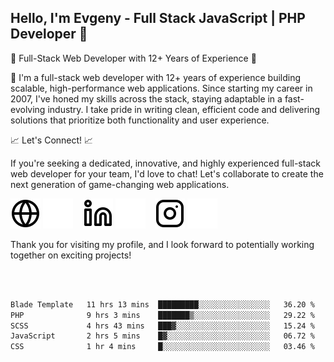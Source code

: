 ## Hello, I'm Evgeny - Full Stack JavaScript | PHP Developer 👋

🚀 Full-Stack Web Developer with 12+ Years of Experience 🚀

👋 I'm a full-stack web developer with 12+ years of experience building scalable, high-performance web applications. Since starting my career in 2007, I've honed my skills across the stack, staying adaptable in a fast-evolving industry. I take pride in writing clean, efficient code and delivering solutions that prioritize both functionality and user experience.

📈 Let's Connect! 📈

If you're seeking a dedicated, innovative, and highly experienced full-stack web developer for your team, I'd love to chat! Let's collaborate to create the next generation of game-changing web applications.

[![website](./img/globe-light.svg)](https://tradiry.com#gh-light-mode-only)
[![website](./img/globe-dark.svg)](https://tradiry.com#gh-dark-mode-only)
&nbsp;&nbsp;
[![website](./img/linkedin-light.svg)](https://www.linkedin.com/in/etulikov#gh-light-mode-only)
[![website](./img/linkedin-dark.svg)](https://www.linkedin.com/in/etulikov#gh-dark-mode-only)
&nbsp;&nbsp;
[![website](./img/instagram-light.svg)](https://www.instagram.com/evgenytulikov/#gh-light-mode-only)
[![website](./img/instagram-dark.svg)](https://www.instagram.com/evgenytulikov/#gh-dark-mode-only)

Thank you for visiting my profile, and I look forward to potentially working together on exciting projects!

<br />
<br />

<!--START_SECTION:waka-->

```txt
Blade Template   11 hrs 13 mins  █████████░░░░░░░░░░░░░░░░   36.20 %
PHP              9 hrs 3 mins    ███████▒░░░░░░░░░░░░░░░░░   29.22 %
SCSS             4 hrs 43 mins   ███▓░░░░░░░░░░░░░░░░░░░░░   15.24 %
JavaScript       2 hrs 5 mins    █▓░░░░░░░░░░░░░░░░░░░░░░░   06.72 %
CSS              1 hr 4 mins     █░░░░░░░░░░░░░░░░░░░░░░░░   03.46 %
```

<!--END_SECTION:waka-->
